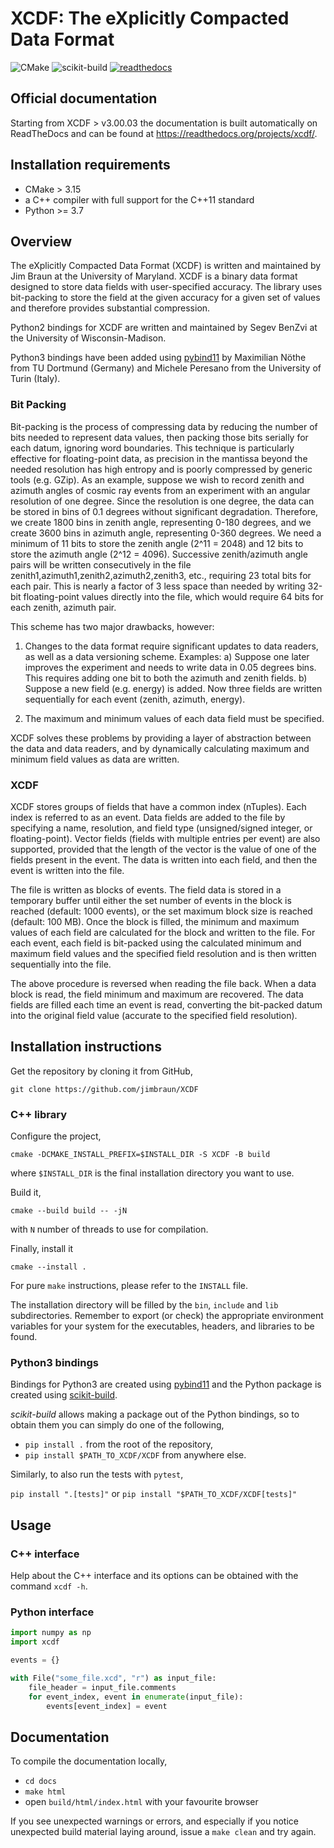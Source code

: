 # XCDF: The eXplicitly Compacted Data Format

![CMake](https://github.com/jimbraun/XCDF/actions/workflows/CI_cmake_build.yml/badge.svg?branch=master)
![scikit-build](https://github.com/jimbraun/XCDF/actions/workflows/CI_scikit_build.yml/badge.svg?branch=master)
[![readthedocs](https://readthedocs.org/projects/xcdf/badge/?version=latest)](https://xcdf.readthedocs.io/en/latest/?badge=latest)

## Official documentation

Starting from XCDF > v3.00.03 the documentation is built automatically on ReadTheDocs
and can be found at https://readthedocs.org/projects/xcdf/.

## Installation requirements

- CMake > 3.15
- a C++ compiler with full support for the C++11 standard
- Python >= 3.7

## Overview

  The eXplicitly Compacted Data Format (XCDF) is written and maintained by Jim
  Braun at the University of Maryland.  XCDF is a binary data format designed
  to store data fields with user-specified accuracy.  The library uses
  bit-packing to store the field at the given accuracy for a given set of
  values and therefore provides substantial compression.

  Python2 bindings for XCDF are written and maintained by Segev BenZvi at the
  University of Wisconsin-Madison.

  Python3 bindings have been added using [pybind11](https://pybind11.readthedocs.io/en/stable/) by Maximilian Nöthe from TU Dortmund (Germany) and Michele Peresano from the University of Turin (Italy).

### Bit Packing

Bit-packing is the process of compressing data by reducing the number of bits
needed to represent data values, then packing those bits serially for each
datum, ignoring word boundaries. This technique is particularly effective for
floating-point data, as precision in the mantissa beyond the needed
resolution has high entropy and is poorly compressed by generic tools (e.g.
GZip). As an example, suppose we wish to record zenith and azimuth angles of
cosmic ray events from an experiment with an angular resolution of one
degree. Since the resolution is one degree, the data can be stored in bins of
0.1 degrees without significant degradation. Therefore, we create 1800 bins in
zenith angle, representing 0-180 degrees, and we create 3600 bins in azimuth
angle, representing 0-360 degrees. We need a minimum of 11 bits to store
the zenith angle (2^11 = 2048) and 12 bits to store the azimuth angle (2^12 = 4096).
Successive zenith/azimuth angle pairs will be written consecutively in the
file zenith1,azimuth1,zenith2,azimuth2,zenith3, etc., requiring 23 total bits
for each pair. This is nearly a factor of 3 less space than needed by writing
32-bit floating-point values directly into the file, which would require 64
bits for each zenith, azimuth pair.

This scheme has two major drawbacks, however:

1. Changes to the data format require significant updates to data readers, as
    well as a data versioning scheme. Examples:
  a) Suppose one later improves the experiment and needs to write data in
      0.05 degrees bins. This requires adding one bit to both the azimuth and
      zenith fields.
  b) Suppose a new field (e.g. energy) is added. Now three fields are written
      sequentially for each event (zenith, azimuth, energy).

2. The maximum and minimum values of each data field must be specified.

XCDF solves these problems by providing a layer of abstraction between the
data and data readers, and by dynamically calculating maximum and minimum
field values as data are written.

### XCDF

XCDF stores groups of fields that have a common index (nTuples). Each index
is referred to as an event. Data fields are added to the file by specifying a
name, resolution, and field type (unsigned/signed integer, or
floating-point). Vector fields (fields with multiple entries per event) are
also supported, provided that the length of the vector is the value of one of
the fields present in the event. The data is written into each field, and
then the event is written into the file.

The file is written as blocks of events. The field data is stored in a
temporary buffer until either the set number of events in the block is
reached (default: 1000 events), or the set maximum block size is reached
(default: 100 MB). Once the block is filled, the minimum and maximum values
of each field are calculated for the block and written to the file. For each
event, each field is bit-packed using the calculated minimum and maximum
field values and the specified field resolution and is then written
sequentially into the file.

The above procedure is reversed when reading the file back. When a data block
is read, the field minimum and maximum are recovered. The data fields are
filled each time an event is read, converting the bit-packed datum into the
original field value (accurate to the specified field resolution).

## Installation instructions

Get the repository by cloning it from GitHub,

``git clone https://github.com/jimbraun/XCDF``

### C++ library

Configure the project,

``cmake -DCMAKE_INSTALL_PREFIX=$INSTALL_DIR -S XCDF -B build``

where ``$INSTALL_DIR`` is the final installation directory you want to use.

Build it,

``cmake --build build -- -jN``

with ``N`` number of threads to use for compilation.

Finally, install it

``cmake --install .``

For pure ``make`` instructions, please refer to the ``INSTALL`` file.

The installation directory will be filled by the ``bin``, ``include`` and ``lib`` subdirectories.
Remember to export (or check) the appropriate environment variables for your system for the executables, headers, and libraries to be found.

### Python3 bindings

Bindings for Python3 are created using [pybind11](https://pybind11.readthedocs.io/en/stable/)
and the Python package is created using [scikit-build](https://scikit-build.readthedocs.io/en/latest/index.html).

*scikit-build* allows making a package out of the Python bindings,
so to obtain them you can simply do one of the following,

- ``pip install .`` from the root of the repository,
- ``pip install $PATH_TO_XCDF/XCDF`` from anywhere else.

Similarly, to also run the tests with `pytest`,

``pip install ".[tests]"`` or ``pip install "$PATH_TO_XCDF/XCDF[tests]"``

## Usage

### C++ interface

Help about the C++ interface and its options can be obtained with the command ``xcdf -h``.

### Python interface

```python
import numpy as np
import xcdf

events = {}

with File("some_file.xcd", "r") as input_file:
    file_header = input_file.comments
    for event_index, event in enumerate(input_file):
        events[event_index] = event
```

## Documentation

To compile the documentation locally,

- ``cd docs``
- ``make html``
- open ``build/html/index.html`` with your favourite browser

If you see unexpected warnings or errors,
and especially if you notice unexpected build material laying around,
issue a ``make clean`` and try again.
